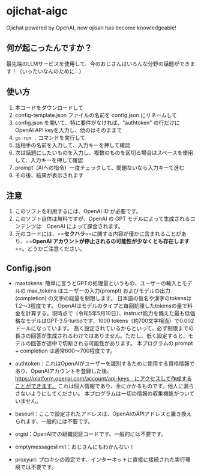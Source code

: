 # ojichat-aigc
Ojichat powered by OpenAI, now ojisan has become knowledgeable!

## 何が起こったんですか？
最先端のLLMサービスを使用して、今のおじさんはいろんな分野の話題ができます！（いったいなんのために…）

## 使い方
1. 本コードをダウンロードして
2. config-template.json ファイルの名前を config.json にリネームして
3. config.json を開いて、特に要件がなければ、"authtoken" の行だけに OpenAI API keyを入力し、他のはそのままで
4. `go run .` コマンドを実行して
5. 話相手の名前を入力して、入力キーを押して確認
6. 次は話題にしたいものを入力し、複数のものを区切る場合はスペースを使用して、入力キーを押して確認
7. prompt（AIへの指令）一度チェックして、問題ないなら入力キーて進む
8. その後、結果が表示されます

## 注意
1. このソフトを利用するには、OpenAI ID が必要です。
2. このソフト自体は無料ですが、OpenAI の GPT モデルによって生成されるコンテンツは　OpenAI によって課金されます。
3. 元のコードには、==**セクハラ**==に関する内容が僅かに含まれることがあり、==**OpenAI アカウントが停止されるの可能性が少なくとも存在します**==。どうかご注意ください。

## Config.json
- maxtokens: 簡単に言うとGPTの処理量というもの、ユーザーの輸入とモデルの max_tokens はユーザーの入力(prompt) およびモデルの出力(completion) の文字の総量を制限します。
        日本語の仮名や漢字のtokensは1.2〜3程度です。
        OpenAIはモデルのタイプと毎回処理したtokensの量で料金を計算する。現時点で（令和5年5月10日）、instruct能力を備えた最も低価格なモデルはGPT-3.5-turboです、1000 tokens（約700文字相当）で0.002 ドールになっています。
        高く設定されているからといって、必ず制限までの長さの回答が生成されるわけではありません。ただし、低く設定すると、モデルの回答が途中で切断される可能性があります。
        本プログラムの prompt + completion は通常600〜700程度です。
        
- authtoken：これはOpenAIがユーザーを識別するために使用する資格情報であり、OpenAIアカウントを登録した後、https://platform.openai.com/account/api-keys　にアクセスして作成することができます。
        これは個人情報であり、金にかかるものです。他人に漏らさないようにしてください。
        本プログラムは一切の情報の収集機能がついていません。
- baseurl：ここで設定されたアドレスは、OpenAIのAPIアドレスと置き換えられます、一般的には不要です。
- orgid：OpenAIでの組織認証コードです、一般的には不要です。
- emptymessageslimit：おじさんにもわかんない！
- proxyurl: プロキシの設定です、インターネットに直接に接続された実行環境では不要です。
